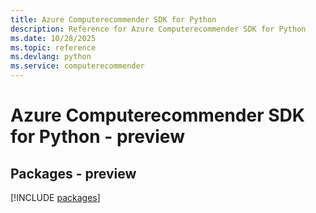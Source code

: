 ```yaml
---
title: Azure Computerecommender SDK for Python
description: Reference for Azure Computerecommender SDK for Python
ms.date: 10/28/2025
ms.topic: reference
ms.devlang: python
ms.service: computerecommender
---
```

# Azure Computerecommender SDK for Python - preview
## Packages - preview
[!INCLUDE [packages](computerecommender-index.md)]